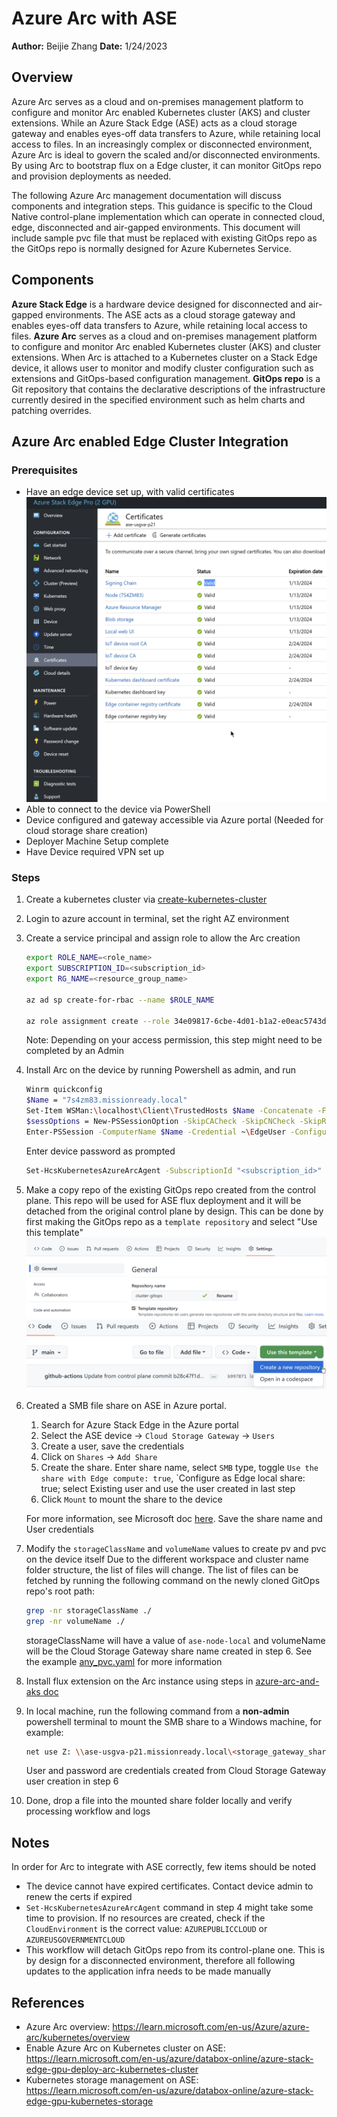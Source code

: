 # Azure Arc with ASE

**Author:** Beijie Zhang
**Date:** 1/24/2023

## Overview

Azure Arc serves as a cloud and on-premises management platform to configure and monitor Arc enabled Kubernetes cluster (AKS) and cluster extensions. While an Azure Stack Edge (ASE) acts as a cloud storage gateway and enables eyes-off data transfers to Azure, while retaining local access to files. In an increasingly complex or disconnected environment, Azure Arc is ideal to govern the scaled and/or disconnected environments. By using Arc to bootstrap flux on a Edge cluster, it can monitor GitOps repo and provision deployments as needed.

The following Azure Arc management documentation will discuss components and integration steps. This guidance is specific to the Cloud Native control-plane implementation which can operate in connected cloud, edge, disconnected and air-gapped environments. This document will include sample pvc file that must be replaced with existing GitOps repo as the GitOps repo is normally designed for Azure Kubernetes Service.

## Components

**Azure Stack Edge** is a hardware device designed for disconnected and air-gapped environments. The ASE acts as a cloud storage gateway and enables eyes-off data transfers to Azure, while retaining local access to files.
**Azure Arc** serves as a cloud and on-premises management platform to configure and monitor Arc enabled Kubernetes cluster (AKS) and cluster extensions. When Arc is attached to a Kubernetes cluster on a Stack Edge device, it allows user to monitor and modify cluster configuration such as extensions and GitOps-based configuration management.
**GitOps repo** is a Git repository that contains the declarative descriptions of the infrastructure currently desired in the specified environment such as helm charts and patching overrides.

## Azure Arc enabled Edge Cluster Integration

### Prerequisites

- Have an edge device set up, with valid certificates ![img](ase-valid-certificates.png)
- Able to connect to the device via PowerShell
- Device configured and gateway accessible via Azure portal (Needed for cloud storage share creation)
- Deployer Machine Setup complete
- Have Device required VPN set up

### Steps

  1. Create a kubernetes cluster via [create-kubernetes-cluster](https://learn.microsoft.com/en-us/azure/databox-online/azure-stack-edge-gpu-create-kubernetes-cluster)
  2. Login to azure account in terminal, set the right AZ environment
  3. Create a service principal and assign role to allow the Arc creation

        ``` bash
        export ROLE_NAME=<role_name>
        export SUBSCRIPTION_ID=<subscription_id>
        export RG_NAME=<resource_group_name>

        az ad sp create-for-rbac --name $ROLE_NAME

        az role assignment create --role 34e09817-6cbe-4d01-b1a2-e0eac5743d41 --assignee <app_ID_from_role_output> --scope /subscriptions/$SUBSCRIPTION_ID/resourceGroups/$RG_NAME
        ```

        Note: Depending on your access permission, this step might need to be completed by an Admin
  4. Install Arc on the device by running Powershell as admin, and run

        ```bash
        Winrm quickconfig
        $Name = "7s4zm83.missionready.local"
        Set-Item WSMan:\localhost\Client\TrustedHosts $Name -Concatenate -Force
        $sessOptions = New-PSSessionOption -SkipCACheck -SkipCNCheck -SkipRevocationCheck
        Enter-PSSession -ComputerName $Name -Credential ~\EdgeUser -ConfigurationName Minishell -UseSSL -SessionOption $sessOptions
        ```

        Enter device password as prompted

        ```bash
        Set-HcsKubernetesAzureArcAgent -SubscriptionId "<subscription_id>" -ResourceGroupName "<resource_group_name>" -ResourceName "<arc_resource_name>" -Location "<rg_region>" -TenantId "<service_principal_tenant_id>" -ClientId "<service_principal_app_id>" -CloudEnvironment AZUREUSGOVERNMENTCLOUD -Force
        ```

  5. Make a copy repo of the existing GitOps repo created from the control plane. This repo will be used for ASE flux deployment and it will be detached from the original control plane by design. This can be done by first making the GitOps repo as a `template repository` and select "Use this template"
![img](gitops-repo-template.png)
![img](gitops-repo-use-template.png)

  1. Created a SMB file share on ASE in Azure portal.

     1. Search for Azure Stack Edge in the Azure portal
     2. Select the ASE device -> `Cloud Storage Gateway` -> `Users`
     3. Create a user, save the credentials
     4. Click on `Shares` -> `Add Share`
     5. Create the share. Enter share name, select `SMB` type, toggle `Use the share with Edge compute: true`, `Configure as Edge local share: true; select Existing user and use the user created in last step
     6. Click `Mount` to mount the share to the device

     For more information, see Microsoft doc [here](https://learn.microsoft.com/en-us/azure/databox-online/azure-stack-edge-gpu-kubernetes-storage). Save the share name and User credentials

  2. Modify the `storageClassName` and `volumeName` values to create pv and pvc on the device itself
    Due to the different workspace and cluster name folder structure, the list of files will change. The list of files can be fetched by running the following command on the newly cloned GitOps repo's root path:

        ```bash
        grep -nr storageClassName ./
        grep -nr volumeName ./
        ```

        storageClassName will have a value of `ase-node-local` and volumeName will be the Cloud Storage Gateway share name created in step 6. See the example [any_pvc.yaml](any_pvc.yaml) for more information

  3. Install flux extension on the Arc instance using steps in [azure-arc-and-aks doc](../design-decisions/azure-arc-and-aks.md#azure-arc-enabled-cluster-integration)

  4. In local machine, run the following command from a **non-admin** powershell terminal to mount the SMB share to a Windows machine, for example:

        ```bash
        net use Z: \\ase-usgva-p21.missionready.local\<storage_gateway_share_name>\validation "<enter password>" /user:"<enter user>"
        ```

        User and password are credentials created from Cloud Storage Gateway user creation in step 6

  5.  Done, drop a file into the mounted share folder locally and verify processing workflow and logs

## Notes

In order for Arc to integrate with ASE correctly, few items should be noted

- The device cannot have expired certificates. Contact device admin to renew the certs if expired
- `Set-HcsKubernetesAzureArcAgent` command in step 4 might take some time to provision. If no resources are created, check if the `CloudEnvironment` is the correct value: `AZUREPUBLICCLOUD` or `AZUREUSGOVERNMENTCLOUD`
- This workflow will detach GitOps repo from its control-plane one. This is by design for a disconnected environment, therefore all following updates to the application infra needs to be made manually

## References

- Azure Arc overview: <https://learn.microsoft.com/en-us/Azure/azure-arc/kubernetes/overview>
- Enable Azure Arc on Kubernetes cluster on ASE: <https://learn.microsoft.com/en-us/azure/databox-online/azure-stack-edge-gpu-deploy-arc-kubernetes-cluster>
- Kubernetes storage management on ASE: <https://learn.microsoft.com/en-us/azure/databox-online/azure-stack-edge-gpu-kubernetes-storage>
